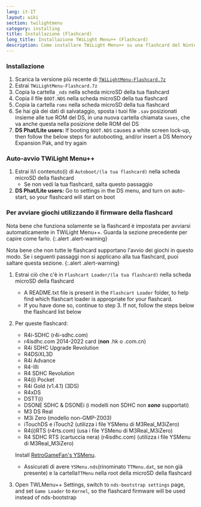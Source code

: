 ```yaml
---
lang: it-IT
layout: wiki
section: twilightmenu
category: installing
title: Installazione (Flashcard)
long_title: Installazione TWiLight Menu++ (Flashcard)
description: Come installare TWiLight Menu++ su una flashcard del Nintendo DS
---
```


### Installazione
1. Scarica la versione più recente di [`TWiLightMenu-Flashcard.7z`](https://github.com/DS-Homebrew/TWiLightMenu/releases/latest/download/TWiLightMenu-Flashcard.7z)
1. Estrai `TWiLightMenu-Flashcard.7z`
1. Copia la cartella `_nds` nella scheda microSD della tua flashcard
1. Copia il file `BOOT.NDS` nella scheda microSD della tua flashcard
1. Copia la cartella `roms` nella scheda microSD della tua flashcard
1. Se hai già dei dati di salvataggio, sposta i tuoi file `.sav` posizionati insieme alle tue ROM del DS, in una nuova cartella chiamata `saves`, che va anche questa nella posizione delle ROM del DS
1. **DS Phat/Lite users:** If booting `BOOT.NDS` causes a white screen lock-up, then follow the below steps for autobooting, and/or insert a DS Memory Expansion Pak, and try again

### Auto-avvio TWiLight Menu++
1. Estrai il/i contenuto(i) di `Autoboot/(la tua flashcard)` nella scheda microSD della flashcard
   - Se non vedi la tua flashcard, salta questo passaggio
1. **DS Phat/Lite users:** Go to settings in the DS menu, and turn on auto-start, so your flashcard will start on boot

### Per avviare giochi utilizzando il firmware della flashcard

Nota bene che funziona solamente se la flashcard è impostata per avviarsi automaticamente in TWiLight Menu++. Guarda la sezione precedente per capire come farlo.
{:.alert .alert-warning}

Nota bene che non tutte le flashcard supportano l'avvio dei giochi in questo modo. Se i seguenti passaggi non si applicano alla tua flashcard, puoi saltare questa sezione.
{:.alert .alert-warning}

1. Estrai ciò che c'è in `Flashcart Loader/(la tua flashcard)` nella scheda microSD della flashcard
   - A README.txt file is present in the `Flashcart Loader` folder, to help find which flashcart loader is appropriate for your flashcard.
   - If you have done so, continue to step 3. If not, follow the steps below the flashcard list below

1. Per queste flashcard:
   - R4i-SDHC (r4i-sdhc.com)
   - r4isdhc.com 2014-2022 card (**non** .hk o .com.cn)
   - R4i SDHC Upgrade Revolution
   - R4DSiXL3D
   - R4i Advance
   - R4-IIIi
   - R4 SDHC Revolution
   - R4(i) Pocket
   - R4i Gold (v1.4.1) (3DS)
   - R4xDS
   - DSTT(i)
   - DSONE SDHC & DSONEi (i modelli non SDHC non ***sono*** supportati)
   - M3 DS Real
   - M3i Zero (modello non-GMP-Z003)
   - iTouchDS e iTouch2 (utilizza i file YSMenu di M3Real_M3iZero)
   - R4(i)RTS (r4rts.com) (usa i file YSMenu di M3Real_M3iZero)
   - R4 SDHC RTS (cartuccia nera) (r4isdhc.com) (utilizza i file YSMenu di M3Real_M3iZero)

   Install [RetroGameFan's YSMenu](https://gbatemp.net/download/35737/).
      - Assicurati di avere `YSMenu.nds`(rinominato `TTMenu.dat`, se non già presente) e la cartella`TTMenu` nella root della microSD della flashcard
1. Open TWLMenu++ Settings, switch to `nds-bootstrap settings` page, and set `Game Loader` to `Kernel`, so the flashcard firmware will be used instead of nds-bootstrap
